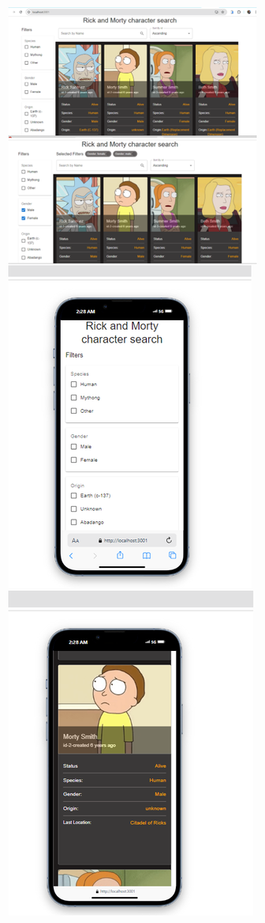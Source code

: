 <img src="https://github.com/projectgithubrit/Rick-and-Morty-task/blob/main/src/Screenshot%20(18).png">
<img src="https://github.com/projectgithubrit/Rick-and-Morty-task/blob/main/src/Screenshot%20(21).png">
<img src="https://github.com/projectgithubrit/Rick-and-Morty-task/blob/main/src/Screenshot%20(19).png">
<img src="https://github.com/projectgithubrit/Rick-and-Morty-task/blob/main/src/Screenshot%20(20).png">
